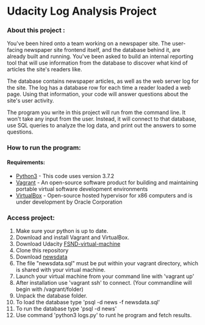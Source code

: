 # Udacity Log Analysis Project

### About this project :
You've been hired onto a team working on a newspaper site. The user-facing newspaper site frontend itself, and the database behind it, are already built and running. You've been asked to build an internal reporting tool that will use information from the database to discover what kind of articles the site's readers like.

The database contains newspaper articles, as well as the web server log for the site. The log has a database row for each time a reader loaded a web page. Using that information, your code will answer questions about the site's user activity.

The program you write in this project will run from the command line. It won't take any input from the user. Instead, it will connect to that database, use SQL queries to analyze the log data, and print out the answers to some questions.


### How to run the program:

#### Requirements:
  * [Python3](https://www.python.org/downloads/) - This code uses version 3.7.2
  * [Vagrant](https://www.vagrantup.com/) - An open-source software product for building and maintaining portable virtual software development environments
  * [VirtualBox](https://www.virtualbox.org/) - Open-source hosted hypervisor for x86 computers and is under development by Oracle Corporation


### Access project:
1. Make sure your python is up to date.
2. Download and install Vagrant and VirtualBox.
3. Download Udacity [FSND-virtual-machine](https://d17h27t6h515a5.cloudfront.net/topher/2017/August/59822701_fsnd-virtual-machine/fsnd-virtual-machine.zip)
4. Clone this repository
5. Download [newsdata](https://d17h27t6h515a5.cloudfront.net/topher/2016/August/57b5f748_newsdata/newsdata.zip)
6. The file "newsdata.sql" must be put within your vagrant directory, which is shared with your virtual machine.
7. Launch your virtual machine from your command line with 'vagrant up'
8. After installation use 'vagrant ssh' to connect. (Your commandline will begin with /vagrant/folder)
9. Unpack the database folder.
10. To load the database type 'psql -d news -f newsdata.sql'
11. To run the database type 'psql -d news'
12. Use command 'python3 logs.py' to runt he program and fetch results.
